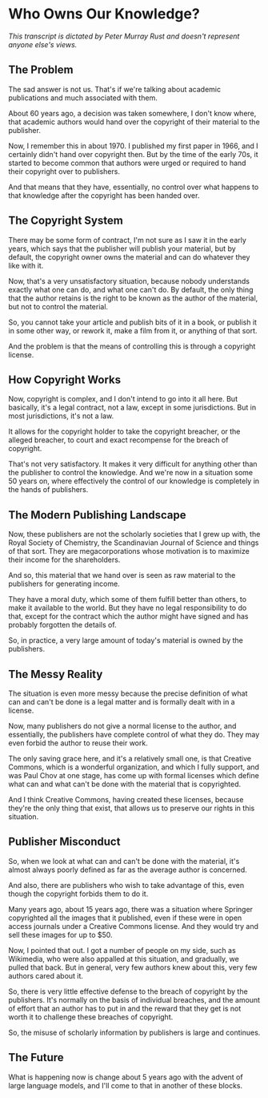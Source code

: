 # Who Owns Our Knowledge?

*This transcript is dictated by Peter Murray Rust and doesn't represent anyone else's views.*

## The Problem

The sad answer is not us. That's if we're talking about academic publications and much associated with them.

About 60 years ago, a decision was taken somewhere, I don't know where, that academic authors would hand over the copyright of their material to the publisher.

Now, I remember this in about 1970. I published my first paper in 1966, and I certainly didn't hand over copyright then. But by the time of the early 70s, it started to become common that authors were urged or required to hand their copyright over to publishers.

And that means that they have, essentially, no control over what happens to that knowledge after the copyright has been handed over.

## The Copyright System

There may be some form of contract, I'm not sure as I saw it in the early years, which says that the publisher will publish your material, but by default, the copyright owner owns the material and can do whatever they like with it.

Now, that's a very unsatisfactory situation, because nobody understands exactly what one can do, and what one can't do. By default, the only thing that the author retains is the right to be known as the author of the material, but not to control the material.

So, you cannot take your article and publish bits of it in a book, or publish it in some other way, or rework it, make a film from it, or anything of that sort.

And the problem is that the means of controlling this is through a copyright license.

## How Copyright Works

Now, copyright is complex, and I don't intend to go into it all here. But basically, it's a legal contract, not a law, except in some jurisdictions. But in most jurisdictions, it's not a law.

It allows for the copyright holder to take the copyright breacher, or the alleged breacher, to court and exact recompense for the breach of copyright.

That's not very satisfactory. It makes it very difficult for anything other than the publisher to control the knowledge. And we're now in a situation some 50 years on, where effectively the control of our knowledge is completely in the hands of publishers.

## The Modern Publishing Landscape

Now, these publishers are not the scholarly societies that I grew up with, the Royal Society of Chemistry, the Scandinavian Journal of Science and things of that sort. They are megacorporations whose motivation is to maximize their income for the shareholders.

And so, this material that we hand over is seen as raw material to the publishers for generating income.

They have a moral duty, which some of them fulfill better than others, to make it available to the world. But they have no legal responsibility to do that, except for the contract which the author might have signed and has probably forgotten the details of.

So, in practice, a very large amount of today's material is owned by the publishers.

## The Messy Reality

The situation is even more messy because the precise definition of what can and can't be done is a legal matter and is formally dealt with in a license.

Now, many publishers do not give a normal license to the author, and essentially, the publishers have complete control of what they do. They may even forbid the author to reuse their work.

The only saving grace here, and it's a relatively small one, is that Creative Commons, which is a wonderful organization, and which I fully support, and was Paul Chov at one stage, has come up with formal licenses which define what can and what can't be done with the material that is copyrighted.

And I think Creative Commons, having created these licenses, because they're the only thing that exist, that allows us to preserve our rights in this situation.

## Publisher Misconduct

So, when we look at what can and can't be done with the material, it's almost always poorly defined as far as the average author is concerned.

And also, there are publishers who wish to take advantage of this, even though the copyright forbids them to do it.

Many years ago, about 15 years ago, there was a situation where Springer copyrighted all the images that it published, even if these were in open access journals under a Creative Commons license. And they would try and sell these images for up to $50.

Now, I pointed that out. I got a number of people on my side, such as Wikimedia, who were also appalled at this situation, and gradually, we pulled that back. But in general, very few authors knew about this, very few authors cared about it.

So, there is very little effective defense to the breach of copyright by the publishers. It's normally on the basis of individual breaches, and the amount of effort that an author has to put in and the reward that they get is not worth it to challenge these breaches of copyright.

So, the misuse of scholarly information by publishers is large and continues.

## The Future

What is happening now is change about 5 years ago with the advent of large language models, and I'll come to that in another of these blocks.